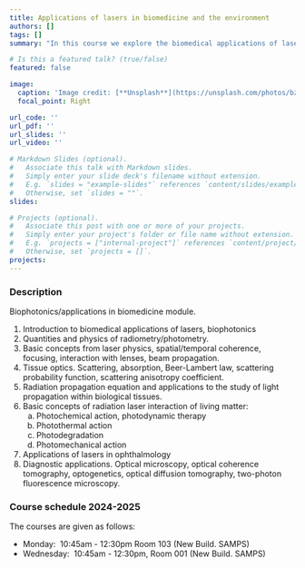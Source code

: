 ```yaml
---
title: Applications of lasers in biomedicine and the environment
authors: []
tags: []
summary: "In this course we explore the biomedical applications of lasers. Fundamental concepts involve "

# Is this a featured talk? (true/false)
featured: false

image:
  caption: 'Image credit: [**Unsplash**](https://unsplash.com/photos/bzdhc5b3Bxs)'
  focal_point: Right

url_code: ''
url_pdf: ''
url_slides: ''
url_video: ''

# Markdown Slides (optional).
#   Associate this talk with Markdown slides.
#   Simply enter your slide deck's filename without extension.
#   E.g. `slides = "example-slides"` references `content/slides/example-slides.md`.
#   Otherwise, set `slides = ""`.
slides:

# Projects (optional).
#   Associate this post with one or more of your projects.
#   Simply enter your project's folder or file name without extension.
#   E.g. `projects = ["internal-project"]` references `content/project/deep-learning/index.md`.
#   Otherwise, set `projects = []`.
projects:
---
```


### Description ###

Biophotonics/applications in biomedicine module.
1. Introduction to biomedical applications of lasers, biophotonics
2. Quantities and physics of radiometry/photometry.
3. Basic concepts from laser physics, spatial/temporal coherence, focusing, interaction with lenses, beam propagation.
4. Tissue optics. Scattering, absorption, Beer-Lambert law, scattering probability function, scattering anisotropy coefficient.
5. Radiation propagation equation and applications to the study of light propagation within biological tissues.
6. Basic concepts of radiation laser interaction of living matter:
        <ol type="a">
          <li>Photochemical action, photodynamic therapy</li>
          <li>Photothermal action</li>
          <li>Photodegradation</li>
          <li>Photomechanical action</li>
        </ol>
7. Applications of lasers in ophthalmology
8. Diagnostic applications. Optical microscopy, optical coherence tomography, optogenetics, optical diffusion tomography, two-photon fluorescence microscopy.

### Course schedule 2024-2025 ###
The courses are given as follows:
- Monday:  10:45am - 12:30pm Room 103 (New Build. SAMPS)
- Wednesday:  10:45am - 12:30pm, Room 001 (New Build. SAMPS) 